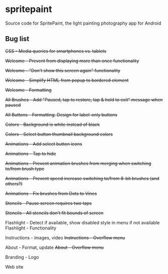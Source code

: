 # spritepaint
Source code for SpritePaint, the light painting photography app for Android



## Bug list


~~CSS - Media queries for smartphones vs. tablets~~

~~Welcome - Prevent from displaying more than once functionality~~

~~Welcome - "Don't show this screen again" functionality~~


~~Welcome - Simplify HTML from popup to bordered element~~

~~Welcome - Formatting~~

~~All Brushes - Add "Paused, tap to restore, tap & hold to exit" message when paused~~

~~All Buttons - Formatting. Design for label-only buttons~~

~~Colors - Background is white instead of black~~

~~Colors - Select button thumbnail background colors~~

~~Animations - Add select button icons~~
	
~~Animations - Tap to hide~~

~~Animations - Prevent animation brushes from merging when switching to/from brush type~~

~~Animations - Prevent speed increase switching to/from 8-bit brushes (and others?)~~

~~Animations - Fix brushes from Dots to Vines~~

~~Stencils - Pause screen requires two taps~~

~~Stencils - All stencils don't fit bounds of screen~~

Flashlight - Detect if available, show disabled style in menu if not available
Flashlight - Functionality

Instructions - images, video
~~Instructions - Overflow menu~~

About - Format, update
~~About - Overflow menu~~

Branding - Logo

Web site